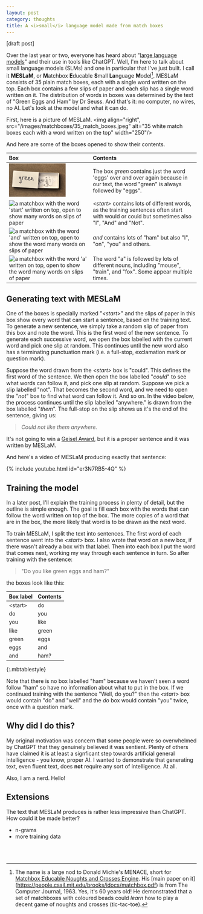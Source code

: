 ```yaml
---
layout: post
category: thoughts
title: A <i>small</i> language model made from match boxes
---
```


[draft post]

Over the last year or two, everyone has heard about "[large language models](https://en.wikipedia.org/wiki/Large_language_model)" and their use in tools like ChatGPT.  Well, I'm here to talk about small language models (SLMs) and one in particular that I've just built. I call it **MESLaM**, or **M**atchbox **E**ducable **S**mall **La**nguage **M**odel[^1]. MESLaM consists of 35 plain match boxes, each with a single word written on the top. Each box contains a few slips of paper and each slip has a single word written on it. The distribution of words in boxes was determined by the text of "Green Eggs and Ham" by Dr Seuss. And that's it: no computer, no wires, no AI. Let's look at the model and what it can do.


First, here is a picture of MESLaM. 
<img align="right", src="/images/matchboxes/35_match_boxes.jpeg" alt="35 white match boxes each with a word written on the top" width="250"/>

And here are some of the boxes opened to show their contents.

| Box                                                                                                                                                                         | Contents                                                                                                                                         |
| :-------------------------------------------------------------------------------------------------------------------------------------------------------------------------- | :----------------------------------------------------------------------------------------------------------------------------------------------- |
| <img src="/images/matchboxes/contents_green.JPG" alt="a matchbox with the word 'green' written on top, open to show the word eggs on multiple slips of paper" width="150"/> | The box *green* contains just the word 'eggs' over and over again because in our text, the word "green" is always followed by "eggs".            |
| <img src="/images/matchboxes/contents_start.JPG" alt="a matchbox with the word 'start' written on top, open to show many words on slips of paper" width="150"/>             | *\<start\>* contains lots of different words, as the training sentences often start with would or could but sometimes also "I", "And" and "Not". |
| <img src="/images/matchboxes/contents_and.JPG" alt="a matchbox with the word 'and' written on top, open to show the word many words on slips of paper" width="150"/>        | *and* contains lots of "ham" but also "I", "on", "you" and others.                                                                               |
| <img src="/images/matchboxes/contents_a.JPG" alt="a matchbox with the word 'a' written on top, open to show the word many words on slips of paper" width="150"/>            | The word "a" is followed by lots of different nouns, including "mouse", "train", and "fox". Some appear multiple times.                          |



## Generating text with MESLaM

One of the boxes is specially marked "*\<start\>*" and the slips of paper in this box show every word that can start a sentence, based on the training text. To generate a new sentence, we simply take a random slip of paper from this box and note the word. This is the first word of the new sentence. To generate each successive word, we open the box labelled with the current word and pick one slip at random. This continues until the new word also has a terminating punctuation mark (i.e. a full-stop, exclamation mark or question mark). 

Suppose the word drawn from the *\<start\>* box is "could". This defines the first word of the sentence. We then open the box labelled "*could*" to see what words can follow it, and pick one slip at random. Suppose we pick a slip labelled "not". That becomes the second word, and we need to open the "*not*" box to find what word can follow it. And so on. In the video below, the process continues until the slip labelled "anywhere." is drawn from the box labelled "*them*". The full-stop on the slip shows us it's the end of the sentence, giving us:

> <i>Could not like them anywhere.</i>

It's not going to win a [Geisel Award](https://www.ala.org/alsc/awardsgrants/bookmedia/geisel), but it is a proper sentence and it was written by MESLaM.

And here's a video of MESLaM producing exactly that sentence:

{% include youtube.html id="er3N7RB5-4Q" %}

## Training the model

In a later post, I'll explain the training process in plenty of detail, but the outline is simple enough. The goal is fill each box with the words that can follow the word written on top of the box. The more copies of a word that are in the box, the more likely that word is to be drawn as the next word.

To train MESLaM, I split the text into sentences. The first word of each sentence went into the *\<start\>* box.  I also wrote that word on a new box, if there wasn't already a box with that label. Then into each box I put the word that comes next, working my way through each sentence in turn. So after training with the sentence:

> "Do you like green eggs and ham?"

the boxes look like this:

| Box label | Contents |
| :-------- | :------- |
| \<start\> | do       |
| do        | you      |
| you       | like     |
| like      | green    |
| green     | eggs     |
| eggs      | and      |
| and       | ham?     |
{:.mbtablestyle}

Note that there is no box labelled "ham" because we haven't seen a word follow "ham" so have no information about what to put in the box. If we continued training with the sentence "Well, do you?" then the *\<start\>* box would contain "do" and "well" and the *do* box would contain "you" twice, once with a question mark.

## Why did I do this?

My original motivation was concern that some people were so overwhelmed by ChatGPT that they genuinely believed it was sentient. Plenty of others have claimed it is at least a signficant step towards artificial general intelligence - you know, proper AI. I wanted to demonstrate that generating text, even fluent text, does **not** require any sort of intelligence. At all. 

Also, I am a nerd. Hello!

## Extensions

The text that MESLaM produces is rather less impressive than ChatGPT. How could it be made better? 

* n-grams
* more training data


<br>
<br>

[^1]: The name is a large nod to Donald Michie's MENACE, short for [Matchbox Educable Noughts and Crosses Engine](https://en.wikipedia.org/wiki/Matchbox_Educable_Noughts_and_Crosses_Engine). His [main paper on it] (https://people.csail.mit.edu/brooks/idocs/matchbox.pdf) is from The Computer Journal, 1963. Yes, it's 60 years old! He demonstrated that a set of matchboxes with coloured beads could *learn* how to play a decent game of noughts and crosses (tic-tac-toe).
